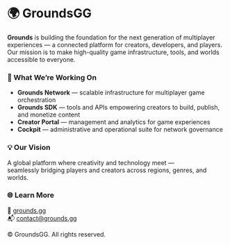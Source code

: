 # 🌍 GroundsGG

**Grounds** is building the foundation for the next generation of multiplayer experiences — a connected platform for creators, developers, and players.  
Our mission is to make high-quality game infrastructure, tools, and worlds accessible to everyone.

### 🚀 What We’re Working On
- **Grounds Network** — scalable infrastructure for multiplayer game orchestration  
- **Grounds SDK** — tools and APIs empowering creators to build, publish, and monetize content  
- **Creator Portal** — management and analytics for game experiences  
- **Cockpit** — administrative and operational suite for network governance  

### 💡 Our Vision
A global platform where creativity and technology meet —  
seamlessly bridging players and creators across regions, genres, and worlds.

### 🌐 Learn More
🔗 [grounds.gg](https://grounds.gg)  
📬 contact@grounds.gg  

© GroundsGG. All rights reserved.